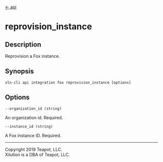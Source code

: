[<- api](../../../api/index.md)

# reprovision_instance

## Description

Reprovision a Fox instance.

## Synopsis

```
xln-cli api integration fox reprovision_instance [options]
```

## Options

`--organization_id (string)`

An organization id. Required.

`--instance_id (string)`

A Fox instance ID. Required.

---
Copyright 2019 Teapot, LLC.  
Xilution is a DBA of Teapot, LLC.
